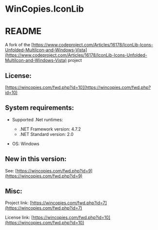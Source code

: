 # WinCopies.IconLib

README
======

A fork of the [https://www.codeproject.com/Articles/16178/IconLib-Icons-Unfolded-MultiIcon-and-Windows-Vista](https://www.codeproject.com/Articles/16178/IconLib-Icons-Unfolded-MultiIcon-and-Windows-Vista) project

License:
--------

[https://wincopies.com/fwd.php?id=10](https://wincopies.com/fwd.php?id=10)

System requirements:
--------------------

- Supported .Net runtimes:
  - .NET Framework version: 4.7.2
  - .NET Standard version: 2.0

- OS: Windows

New in this version:
--------------------
      
See: [https://wincopies.com/fwd.php?id=9](https://wincopies.com/fwd.php?id=9)

Misc:
-----

Project link: [https://wincopies.com/fwd.php?id=7](https://wincopies.com/fwd.php?id=7)

License link: [https://wincopies.com/fwd.php?id=10](https://wincopies.com/fwd.php?id=10)
